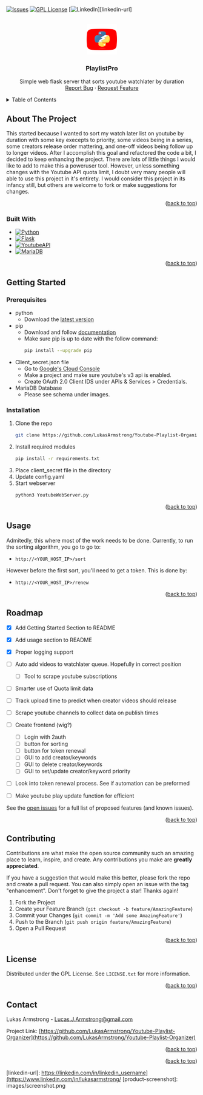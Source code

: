 <!-- Improved compatibility of back to top link: See: https://github.com/othneildrew/Best-README-Template/pull/73 -->
<a name="readme-top"></a>
<!-- PROJECT SHIELDS -->
<!--
*** I'm using markdown "reference style" links for readability.
*** Reference links are enclosed in brackets [ ] instead of parentheses ( ).
*** See the bottom of this document for the declaration of the reference variables
*** for contributors-url, forks-url, etc. This is an optional, concise syntax you may use.
*** https://www.markdownguide.org/basic-syntax/#reference-style-links
-->
<!--
[![Contributors][contributors-shield]][contributors-url]
[![Forks][forks-shield]][forks-url]
[![Stargazers][stars-shield]][stars-url]
-->
[![Issues][issues-shield]][issues-url]
[![GPL License][license-shield]][license-url]
[![LinkedIn][linkedin-shield]][linkedin-url]



<!-- PROJECT LOGO -->
<br />
<div align="center">
  <a href="https://github.com/LukasArmstrong/Youtube-Playlist-Organizer">
    <img src="Images/PywerTube.png" alt="Logo" width="80" height="80">
  </a>

<h3 align="center">PlaylistPro</h3>

  <p align="center">
    Simple web flask server that sorts youtube watchlater by duration
    <br />
    <!--
    <a href="https://github.com/LukasArmstrong/Youtube-Playlist-Organizer"><strong>Explore the docs »</strong></a>
    <br />
    <br />
    <a href="https://github.com/LukasArmstrong/Youtube-Playlist-Organizer">View Demo</a>
    ·
    -->
    <a href="https://github.com/LukasArmstrong/Youtube-Playlist-Organizer/issues">Report Bug</a>
    ·
    <a href="https://github.com/LukasArmstrong/Youtube-Playlist-Organizer/issues">Request Feature</a>
  </p>
</div>



<!-- TABLE OF CONTENTS -->
<details>
  <summary>Table of Contents</summary>
  <ol>
    <li>
      <a href="#about-the-project">About The Project</a>
      <ul>
        <li><a href="#built-with">Built With</a></li>
      </ul>
    </li>
    <li>
      <a href="#getting-started">Getting Started</a>
      <ul>
        <li><a href="#prerequisites">Prerequisites</a></li>
        <li><a href="#installation">Installation</a></li>
      </ul>
    </li>
    <li><a href="#usage">Usage</a></li>
    <li><a href="#roadmap">Roadmap</a></li>
    <li><a href="#contributing">Contributing</a></li>
    <li><a href="#license">License</a></li>
    <li><a href="#contact">Contact</a></li>
    <li><a href="#acknowledgments">Acknowledgments</a></li>
  </ol>
</details>



<!-- ABOUT THE PROJECT -->
## About The Project

<!-- [![Product Name Screen Shot][product-screenshot]](https://example.com) -->

This started because I wanted to sort my watch later list on youtube by duration with some key execepts to priority, some videos being in a series, some creators release order mattering, and one-off videos being follow up to longer videos. After I accomplish this goal and refactored the code a bit, I decided to keep enhancing the project. There are lots of little things I would like to add to make this a poweruser tool. However, unless something changes with the Youtube API quota limit, I doubt very many people will able to use this project in it's entirety. I would consider this project in its infancy still, but others are welcome to fork or make suggestions for changes.

<p align="right">(<a href="#readme-top">back to top</a>)</p>



### Built With

* [![Python][Python]][Python-url]
* [![Flask][Flask]][Flask-url]
* [![YoutubeAPI][YoutubeAPI]][YoutubeAPI]
* [![MariaDB][MariaDB]][MariaDB-url]

<p align="right">(<a href="#readme-top">back to top</a>)</p>



<!-- GETTING STARTED -->
## Getting Started


### Prerequisites

* python
  - Download the [latest version](https://www.python.org/downloads/)
* pip
  - Download and follow [documentation](https://pip.pypa.io/en/stable/installation/#get-pip-py)
  - Make sure pip is up to date with the follow command:
    ```sh
    pip install --upgrade pip
    ```
* Client_secret.json file
  - Go to [Google's Cloud Console](https://console.cloud.google.com/)
  - Make a project and make sure youtube's v3 api is enabled.
  - Create OAuth 2.0 Client IDS under APIs & Services > Credentials.
* MariaDB Database
  - Please see schema under images.

### Installation

1. Clone the repo
   ```sh
   git clone https://github.com/LukasArmstrong/Youtube-Playlist-Organizer.git
   ```
2. Install required modules
   ```sh
   pip install -r requirements.txt
   ```
3. Place client_secret file in the directory
4. Update config.yaml
5. Start webserver
   ```sh
   python3 YoutubeWebServer.py
   ```

<p align="right">(<a href="#readme-top">back to top</a>)</p>




## Usage

Admitedly, this where most of the work needs to be done. Currently, to run the sorting algorithm, you go to go to:
- ```url
  http://<YOUR_HOST_IP>/sort
  ```
However before the first sort, you'll need to get a token. This is done by:
- ```url
  http://<YOUR_HOST_IP>/renew
  ```
<p align="right">(<a href="#readme-top">back to top</a>)</p>


<!-- ROADMAP -->
## Roadmap

- [x] Add Getting Started Section to README
- [x] Add usage section to README
- [x] Proper logging support
- [ ] Auto add videos to watchlater queue. Hopefully in correct position
     - [ ] Tool to scrape youtube subscriptions 
- [ ] Smarter use of Quota limit data
- [ ] Track upload time to predict when creator videos should release
- [ ] Scrape youtube channels to collect data on publish times 
- [ ] Create frontend (wig?)
    - [ ] Login with 2auth
    - [ ] button for sorting
    - [ ] button for token renewal
    - [ ] GUI to add creator/keywords
    - [ ] GUI to delete creator/keywords
    - [ ] GUI to set/update creator/keyword priority
- [ ] Look into token renewal process. See if automation can be preformed  
- [ ] Make youtube play update function for efficient
  

See the [open issues](https://github.com/LukasArmstrong/Youtube-Playlist-Organizer/issues) for a full list of proposed features (and known issues).

<p align="right">(<a href="#readme-top">back to top</a>)</p>



<!-- CONTRIBUTING -->
## Contributing

Contributions are what make the open source community such an amazing place to learn, inspire, and create. Any contributions you make are **greatly appreciated**.

If you have a suggestion that would make this better, please fork the repo and create a pull request. You can also simply open an issue with the tag "enhancement".
Don't forget to give the project a star! Thanks again!

1. Fork the Project
2. Create your Feature Branch (`git checkout -b feature/AmazingFeature`)
3. Commit your Changes (`git commit -m 'Add some AmazingFeature'`)
4. Push to the Branch (`git push origin feature/AmazingFeature`)
5. Open a Pull Request

<p align="right">(<a href="#readme-top">back to top</a>)</p>



<!-- LICENSE -->
## License

Distributed under the GPL License. See `LICENSE.txt` for more information.

<p align="right">(<a href="#readme-top">back to top</a>)</p>



<!-- CONTACT -->
## Contact

Lukas Armstrong - Lucas.J.Armstrong@gmail.com

Project Link: [https://github.com/LukasArmstrong/Youtube-Playlist-Organizer](https://github.com/LukasArmstrong/Youtube-Playlist-Organizer)

<p align="right">(<a href="#readme-top">back to top</a>)</p>



<!-- ACKNOWLEDGMENTS 
## Acknowledgments

* []()
* []()
* []()
-->
<p align="right">(<a href="#readme-top">back to top</a>)</p>



<!-- MARKDOWN LINKS & IMAGES -->
<!-- https://www.markdownguide.org/basic-syntax/#reference-style-links -->
[contributors-shield]: https://img.shields.io/github/contributors/LukasArmstrong/pywerTube.svg?style=for-the-badge
[contributors-url]: https://github.com/LukasArmstrong/Youtube-Playlist-Organizer/graphs/contributors
[forks-shield]: https://img.shields.io/github/forks/LukasArmstrong/pywerTube.svg?style=for-the-badge
[forks-url]: https://github.com/LukasArmstrong/Youtube-Playlist-Organizer/network/members
[stars-shield]: https://img.shields.io/github/stars/LukasArmstrong/pywerTube.svg?style=for-the-badge
[stars-url]: https://github.com/LukasArmstrong/Youtube-Playlist-Organizer/stargazers
[issues-shield]: https://img.shields.io/github/issues/LukasArmstrong/pywerTube.svg?style=for-the-badge
[issues-url]: https://github.com/LukasArmstrong/Youtube-Playlist-Organizer/issues
[license-shield]: https://img.shields.io/github/license/LukasArmstrong/pywerTube.svg?style=for-the-badge
[license-url]: https://github.com/LukasArmstrong/Youtube-Playlist-Organizer/blob/master/LICENSE.txt
[linkedin-shield]: https://img.shields.io/badge/-LinkedIn-black.svg?style=for-the-badge&logo=linkedin&colorB=555
[linkedin-url]: https://linkedin.com/in/linkedin_username](https://www.linkedin.com/in/lukasarmstrong/
[product-screenshot]: images/screenshot.png

[Python]: https://img.shields.io/badge/python-3776AB?style=for-the-badge&logo=python&logoColor=white
[Python-url]: https://www.python.org/
[Flask]: https://img.shields.io/badge/flask-000000?style=for-the-badge&logo=flask&logoColor=white
[Flask-url]: https://flask.palletsprojects.com/en/3.0.x/
[YoutubeAPI]: https://img.shields.io/badge/youtube_api-FF0000?style=for-the-badge&logo=youtube&logoColor=white
[YoutubAPI-url]: https://developers.google.com/youtube/v3
[MariaDB]: https://img.shields.io/badge/mariadb-003545?style=for-the-badge&logo=mariadb&logoColor=white
[MariaDB-url]: https://mariadb.com/
